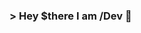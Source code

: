 ### > Hey $there I am /Dev 👋

<!--
**codewithdev/codewithdev** is a ✨ _special_ ✨ repository because its `README.md` (this file) appears on your GitHub profile.


- 🔭 I'm advocated with interest in Technology like Front End Technologies; NodeJS, ExpressJS, React, ML/AI Enthusiast.Programmer & Coder
- 🌱 I'm currently learning Flask, NodeJS, ExpressJS and React.
- 👯 Networking and Building Community is 💖 Collabarate with me in anything. I am a quick Learner.
- 📫 How to reach me:
    
  <a href="https://icons8.com/icon/13930/linkedin">https://wwww.linkedin.com/in/idevprakaash</a>
- 😄 Pronouns: Dev+eloper
- ⚡ Fun fact about me: Maybe I am an AVL Tree.😁
-->
